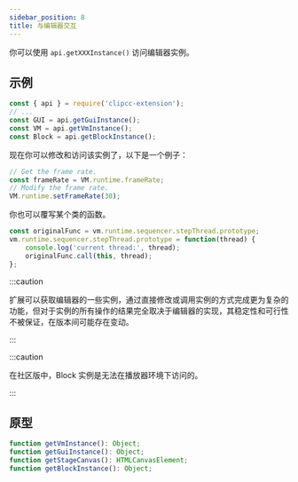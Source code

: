 ```yaml
---
sidebar_position: 8
title: 与编辑器交互
---
```


你可以使用 ``api.getXXXInstance()`` 访问编辑器实例。

## 示例
```javascript
const { api } = require('clipcc-extension');
// ...
const GUI = api.getGuiInstance();
const VM = api.getVmInstance();
const Block = api.getBlockInstance();
```
现在你可以修改和访问该实例了，以下是一个例子：
```javascript
// Get the frame rate.
const frameRate = VM.runtime.frameRate;
// Modify the frame rate.
VM.runtime.setFrameRate(30);
```
你也可以覆写某个类的函数。
```javascript
const originalFunc = vm.runtime.sequencer.stepThread.prototype;
vm.runtime.sequencer.stepThread.prototype = function(thread) {
    console.log('current thread:', thread);
    originalFunc.call(this, thread);
};
```
:::caution

扩展可以获取编辑器的一些实例，通过直接修改或调用实例的方式完成更为复杂的功能，但对于实例的所有操作的结果完全取决于编辑器的实现，其稳定性和可行性不被保证，在版本间可能存在变动。

:::

:::caution

在社区版中，Block 实例是无法在播放器环境下访问的。

:::

## 原型

```javascript
function getVmInstance(): Object;
function getGuiInstance(): Object;
function getStageCanvas(): HTMLCanvasElement;
function getBlockInstance(): Object;
```
